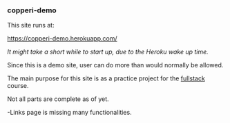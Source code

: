 ### copperi-demo

This site runs at:

https://copperi-demo.herokuapp.com/

*It might take a short while to start up, due to the Heroku wake up time.*

Since this is a demo site, user can do more than would normally be allowed.

The main purpose for this site is as a practice project for the [fullstack](https://fullstackopen.com/) course.

Not all parts are complete as of yet.

-Links page is missing many functionalities.







